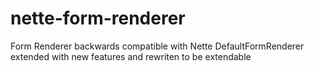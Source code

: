 # nette-form-renderer
Form Renderer backwards compatible with Nette DefaultFormRenderer extended with new features and rewriten to be extendable

